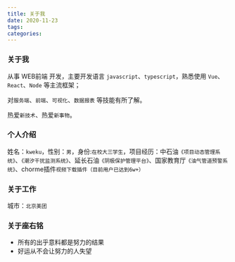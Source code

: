 ```yaml
---
title: 关于我
date: 2020-11-23
tags:
categories: 
---
```


###  关于我

从事 WEB前端 开发，主要开发语言 `javascript`、`typescript`，熟悉使用 `Vue`、`React`、`Node` 等主流框架；

对`服务端`、`前端`、`可视化`、`数据报表` 等技能有所了解。

热爱`新技术`、热爱`新事物`。

### 个人介绍

姓名：`kweku`，性别：`男`，身份:`在校大三学生`，项目经历：中石油`《项目动态管理系统》`、`《潮汐干扰监测系统》`、延长石油`《阴极保护管理平台》`、国家教育厅`《油气管道预警系统》`、chorme插件`视频下载插件（目前用户已达到6w+）`

### 关于工作

城市：`北京美团`

### 关于座右铭

- 所有的出乎意料都是努力的结果
- 好运从不会让努力的人失望

